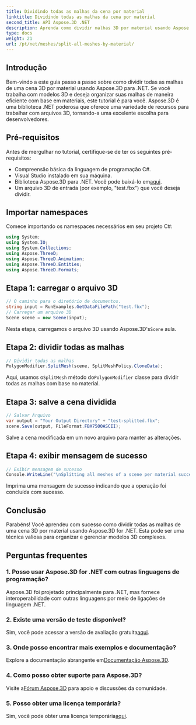 ```yaml
---
title: Dividindo todas as malhas da cena por material
linktitle: Dividindo todas as malhas da cena por material
second_title: API Aspose.3D .NET
description: Aprenda como dividir malhas 3D por material usando Aspose.3D for .NET. Siga nosso guia passo a passo para organização e gerenciamento eficiente de modelos 3D.
type: docs
weight: 21
url: /pt/net/meshes/split-all-meshes-by-material/
---
```

## Introdução
Bem-vindo a este guia passo a passo sobre como dividir todas as malhas de uma cena 3D por material usando Aspose.3D para .NET. Se você trabalha com modelos 3D e deseja organizar suas malhas de maneira eficiente com base em materiais, este tutorial é para você. Aspose.3D é uma biblioteca .NET poderosa que oferece uma variedade de recursos para trabalhar com arquivos 3D, tornando-a uma excelente escolha para desenvolvedores.
## Pré-requisitos
Antes de mergulhar no tutorial, certifique-se de ter os seguintes pré-requisitos:
- Compreensão básica da linguagem de programação C#.
- Visual Studio instalado em sua máquina.
-  Biblioteca Aspose.3D para .NET. Você pode baixá-lo em[aqui](https://releases.aspose.com/3d/net/).
- Um arquivo 3D de entrada (por exemplo, "test.fbx") que você deseja dividir.
## Importar namespaces
Comece importando os namespaces necessários em seu projeto C#:
```csharp
using System;
using System.IO;
using System.Collections;
using Aspose.ThreeD;
using Aspose.ThreeD.Animation;
using Aspose.ThreeD.Entities;
using Aspose.ThreeD.Formats;
```
## Etapa 1: carregar o arquivo 3D
```csharp
// O caminho para o diretório de documentos.
string input = RunExamples.GetDataFilePath("test.fbx");
// Carregar um arquivo 3D
Scene scene = new Scene(input);
```
 Nesta etapa, carregamos o arquivo 3D usando Aspose.3D's`Scene` aula.
## Etapa 2: dividir todas as malhas
```csharp
// Dividir todas as malhas
PolygonModifier.SplitMesh(scene, SplitMeshPolicy.CloneData);
```
 Aqui, usamos o`SplitMesh` método do`PolygonModifier` classe para dividir todas as malhas com base no material.
## Etapa 3: salve a cena dividida
```csharp
// Salvar Arquivo
var output = "Your Output Directory" + "test-splitted.fbx";
scene.Save(output, FileFormat.FBX7500ASCII);
```
Salve a cena modificada em um novo arquivo para manter as alterações.
## Etapa 4: exibir mensagem de sucesso
```csharp
// Exibir mensagem de sucesso
Console.WriteLine("\nSplitting all meshes of a scene per material successfully.\nFile saved at " + output);
```
Imprima uma mensagem de sucesso indicando que a operação foi concluída com sucesso.
## Conclusão
Parabéns! Você aprendeu com sucesso como dividir todas as malhas de uma cena 3D por material usando Aspose.3D for .NET. Esta pode ser uma técnica valiosa para organizar e gerenciar modelos 3D complexos.
## Perguntas frequentes
### 1. Posso usar Aspose.3D for .NET com outras linguagens de programação?
Aspose.3D foi projetado principalmente para .NET, mas fornece interoperabilidade com outras linguagens por meio de ligações de linguagem .NET.
### 2. Existe uma versão de teste disponível?
 Sim, você pode acessar a versão de avaliação gratuita[aqui](https://releases.aspose.com/).
### 3. Onde posso encontrar mais exemplos e documentação?
 Explore a documentação abrangente em[Documentação Aspose.3D](https://reference.aspose.com/3d/net/).
### 4. Como posso obter suporte para Aspose.3D?
 Visite a[Fórum Aspose.3D](https://forum.aspose.com/c/3d/18) para apoio e discussões da comunidade.
### 5. Posso obter uma licença temporária?
 Sim, você pode obter uma licença temporária[aqui](https://purchase.aspose.com/temporary-license/).